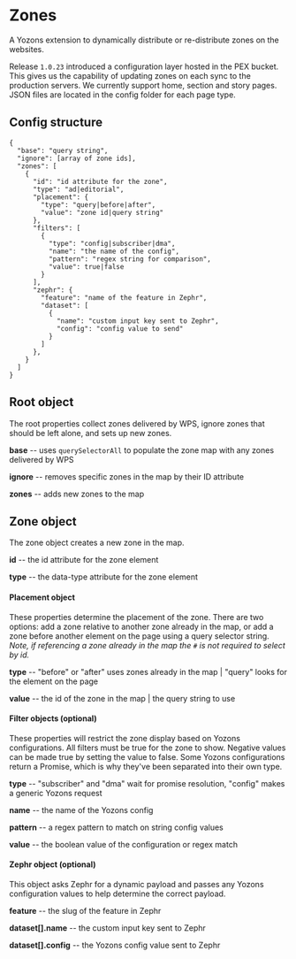 # Zones
A Yozons extension to dynamically distribute or re-distribute zones on the websites. 

Release `1.0.23` introduced a configuration layer hosted in the PEX bucket. This gives us the capability of updating zones on each sync to the production servers. We currently support home, section and story pages. JSON files are located in the config folder for each page type.

## Config structure

```
{
  "base": "query string",
  "ignore": [array of zone ids],
  "zones": [
    {
      "id": "id attribute for the zone",
      "type": "ad|editorial",
      "placement": {
        "type": "query|before|after",
        "value": "zone id|query string"
      },
      "filters": [
        {
          "type": "config|subscriber|dma",
          "name": "the name of the config",
          "pattern": "regex string for comparison",
          "value": true|false
        }
      ],
      "zephr": {
        "feature": "name of the feature in Zephr",
        "dataset": [
          {
            "name": "custom input key sent to Zephr",
            "config": "config value to send"
          }
        ]
      },
    }
  ]
}
```

## Root object

The root properties collect zones delivered by WPS, ignore zones that should be left alone, and sets up new zones.

**base** -- uses `querySelectorAll` to populate the zone map with any zones delivered by WPS

**ignore** -- removes specific zones in the map by their ID attribute

**zones** -- adds new zones to the map

## Zone object

The zone object creates a new zone in the map.

**id** -- the id attribute for the zone element

**type** -- the data-type attribute for the zone element

#### Placement object

These properties determine the placement of the zone. There are two options: add a zone relative to another zone already in the map, or add a zone before another element on the page using a query selector string. _Note, if referencing a zone already in the map the `#` is not required to select by id._

**type** -- "before" or "after" uses zones already in the map | "query" looks for the element on the page

**value** -- the id of the zone in the map | the query string to use


#### Filter objects (optional)

These properties will restrict the zone display based on Yozons configurations. All filters must be true for the zone to show. Negative values can be made true by setting the value to false. Some Yozons configurations return a Promise, which is why they've been separated into their own type.

**type** -- "subscriber" and "dma" wait for promise resolution, "config" makes a generic Yozons request

**name** -- the name of the Yozons config

**pattern** -- a regex pattern to match on string config values

**value** -- the boolean value of the configuration or regex match

#### Zephr object (optional)

This object asks Zephr for a dynamic payload and passes any Yozons configuration values to help determine the correct payload.

**feature** -- the slug of the feature in Zephr

**dataset[].name** -- the custom input key sent to Zephr

**dataset[].config** -- the Yozons config value sent to Zephr
